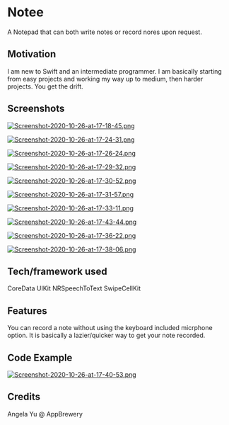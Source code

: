 # Notee
A Notepad that can both write notes or record nores upon request. 

## Motivation
I am new to Swift and an intermediate programmer. I am basically starting from easy projects and working my way up to medium, then harder projects. You get the drift.

 
## Screenshots

[![Screenshot-2020-10-26-at-17-18-45.png](https://i.postimg.cc/zGXCLr2J/Screenshot-2020-10-26-at-17-18-45.png)](https://postimg.cc/gnQX5fP5)

[![Screenshot-2020-10-26-at-17-24-31.png](https://i.postimg.cc/7ZgFLScv/Screenshot-2020-10-26-at-17-24-31.png)](https://postimg.cc/pmLGG5Rk)

[![Screenshot-2020-10-26-at-17-26-24.png](https://i.postimg.cc/3J9Lf9Px/Screenshot-2020-10-26-at-17-26-24.png)](https://postimg.cc/qzhXzcJP)

[![Screenshot-2020-10-26-at-17-29-32.png](https://i.postimg.cc/nrNLnqWj/Screenshot-2020-10-26-at-17-29-32.png)](https://postimg.cc/5QqJ3Qbb)

[![Screenshot-2020-10-26-at-17-30-52.png](https://i.postimg.cc/ZqYv7xz4/Screenshot-2020-10-26-at-17-30-52.png)](https://postimg.cc/gx50rR0T)

[![Screenshot-2020-10-26-at-17-31-57.png](https://i.postimg.cc/tCHTvNFw/Screenshot-2020-10-26-at-17-31-57.png)](https://postimg.cc/dD4wLdHj)

[![Screenshot-2020-10-26-at-17-33-11.png](https://i.postimg.cc/w3KswKgG/Screenshot-2020-10-26-at-17-33-11.png)](https://postimg.cc/30BRwcyX)

[![Screenshot-2020-10-26-at-17-43-44.png](https://i.postimg.cc/1XxyVy94/Screenshot-2020-10-26-at-17-43-44.png)](https://postimg.cc/N9x3Wq2w)

[![Screenshot-2020-10-26-at-17-36-22.png](https://i.postimg.cc/qqN58KvG/Screenshot-2020-10-26-at-17-36-22.png)](https://postimg.cc/BPGp3XD8)

[![Screenshot-2020-10-26-at-17-38-06.png](https://i.postimg.cc/kXKdzr7v/Screenshot-2020-10-26-at-17-38-06.png)](https://postimg.cc/JGrgH2Ds)

## Tech/framework used
CoreData
UIKit
NRSpeechToText
SwipeCellKit


## Features
You can record a note without using the keyboard included micrphone option. It is basically a lazier/quicker way to get your note recorded. 

## Code Example

[![Screenshot-2020-10-26-at-17-40-53.png](https://i.postimg.cc/jdXMLvcr/Screenshot-2020-10-26-at-17-40-53.png)](https://postimg.cc/9rDdkdsx)

## Credits
Angela Yu @ AppBrewery
